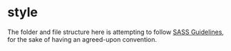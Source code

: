 # style

The folder and file structure here is attempting to follow [SASS Guidelines](http://sass-guidelin.es/#the-7-1-pattern), for the sake of having an agreed-upon convention.
